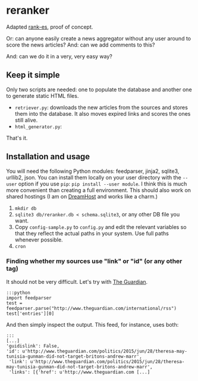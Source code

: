 # reranker
Adapted [rank-es](https://github.com/rinze/rank-es), proof of concept.

Or: can anyone easily create a news aggregator without any user around to score the news articles? And: can we add comments to this?

And: can we do it in a very, very easy way?

## Keep it simple

Only two scripts are needed: one to populate the database and another one to generate static HTML files.

* `retriever.py`: downloads the new articles from the sources and stores them into the database. It also moves expired links and scores the ones still alive.
* `html_generator.py`: 

That's it.

## Installation and usage

You will need the following Python modules: feedparser, jinja2, sqlite3, urllib2, json. You can install them locally on your user directory with the `--user` option if you use `pip`: `pip install --user module`. I think this is much more convenient than creating a full environment. This should also work on shared hostings (I am on [DreamHost](http://www.dreamhost.com) and works like a charm.)

1. `mkdir db`
2. `sqlite3 db/reranker.db < schema.sqlite3`, or any other DB file you want.
3. Copy `config-sample.py` to `config.py` and edit the relevant variables so that they reflect the actual paths in your system. Use full paths whenever possible.
4. `cron`

### Finding whether my sources use "link" or "id" (or any other tag)

It should not be very difficult. Let's try with [The Guardian](http://www.theguardian.com).

    :::python
    import feedparser
    test = feedparser.parse("http://www.theguardian.com/international/rss")
    test['entries'][0]

And then simply inspect the output. This feed, for instance, uses both:

    :::
    [...]
    'guidislink': False,
    'id': u'http://www.theguardian.com/politics/2015/jun/28/theresa-may-tunisia-gunman-did-not-target-britons-andrew-marr',
     'link': u'http://www.theguardian.com/politics/2015/jun/28/theresa-may-tunisia-gunman-did-not-target-britons-andrew-marr',
     'links': [{'href': u'http://www.theguardian.com [...]


